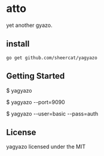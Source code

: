 # atto

yet another gyazo.

## install

    go get github.com/sheercat/yagyazo

## Getting Started

   $ yagyazo

   $ yagyazo --port=9090

   $ yagyazo --user=basic --pass=auth

## License

yagyazo licensed under the MIT


